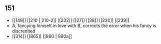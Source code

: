 ## 151
- [[149]] [[210 | 210-2]] [[232]] [[27]] [[38]] [[220]] [[239]] 
- A, fancying himself in love with B, corrects the error when his fancy is discredited
- [[314]] [[865]] [[880 | 880a]] 

